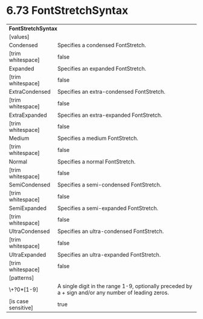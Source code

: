 <html dir="LTR" xmlns:mshelp="http://msdn.microsoft.com/mshelp" xmlns:ddue="http://ddue.schemas.microsoft.com/authoring/2003/5" xmlns:xlink="http://www.w3.org/1999/xlink" xmlns:tool="http://www.microsoft.com/tooltip">

<body>
 <input type="hidden" id="userDataCache" class="userDataStyle">
 <input type="hidden" id="hiddenScrollOffset">
 <img id="dropDownImage" style="display:none; height:0; width:0;" src="../local/drpdown.gif">
 <img id="dropDownHoverImage" style="display:none; height:0; width:0;" src="../local/drpdown_orange.gif">
 <img id="collapseImage" style="display:none; height:0; width:0;" src="../local/collapse.gif">
 <img id="expandImage" style="display:none; height:0; width:0;" src="../local/exp.gif">
 <img id="collapseAllImage" style="display:none; height:0; width:0;" src="../local/collall.gif">
 <img id="expandAllImage" style="display:none; height:0; width:0;" src="../local/expall.gif">
 <img id="copyImage" style="display:none; height:0; width:0;" src="../local/copycode.gif">
 <img id="copyHoverImage" style="display:none; height:0; width:0;" src="../local/copycodeHighlight.gif">
 <div id="header"><h1 class="heading">6.73 FontStretchSyntax</h1></div>

 <div id="mainSection">
 <div id="mainBody">
 <div id="allHistory" class="saveHistory" onsave="saveAll()" onload="loadAll()"></div>
 <p xmlns:wsd="http://wsdev.schemas.microsoft.com/authoring/2008/2" xmlns:msxsl="urn:schemas-microsoft-com:xslt" xmlns:script="urn:script" xmlns:build="urn:build">
 </p>
 <div id="sectionSection0" class="section" name="collapseableSection">
 <content xmlns="http://ddue.schemas.microsoft.com/authoring/2003/5" xmlns:wsd="http://wsdev.schemas.microsoft.com/authoring/2008/2" xmlns:msxsl="urn:schemas-microsoft-com:xslt" xmlns:script="urn:script" xmlns:build="urn:build">
 </content>
 </div>
 <div id="sectionSection1" class="section" name="collapseableSection">
 <content xmlns="http://ddue.schemas.microsoft.com/authoring/2003/5" xmlns:wsd="http://wsdev.schemas.microsoft.com/authoring/2008/2" xmlns:msxsl="urn:schemas-microsoft-com:xslt" xmlns:script="urn:script" xmlns:build="urn:build">
 <table class="ProtocolAuthoredTable" xmlns="">
 <tr><td colspan="2">
 <b>FontStretchSyntax</b> </td>
 </tr>
 <tr><td><div class="indent0">[values]</div></td>
 <td></td>
 </tr>
 <tr><td><div class="indent2">Condensed</div></td>
 <td>Specifies a condensed FontStretch.</td>
 </tr>
 <tr><td><div class="indent4">[trim whitespace]</div></td>
 <td>false</td>
 </tr>
 <tr><td><div class="indent2">Expanded</div></td>
 <td>Specifies an expanded FontStretch.</td>
 </tr>
 <tr><td><div class="indent4">[trim whitespace]</div></td>
 <td>false</td>
 </tr>
 <tr><td><div class="indent2">ExtraCondensed</div></td>
 <td>Specifies an extra-condensed FontStretch.</td>
 </tr>
 <tr><td><div class="indent4">[trim whitespace]</div></td>
 <td>false</td>
 </tr>
 <tr><td><div class="indent2">ExtraExpanded</div></td>
 <td>Specifies an extra-expanded FontStretch.</td>
 </tr>
 <tr><td><div class="indent4">[trim whitespace]</div></td>
 <td>false</td>
 </tr>
 <tr><td><div class="indent2">Medium</div></td>
 <td>Specifies a medium FontStretch.</td>
 </tr>
 <tr><td><div class="indent4">[trim whitespace]</div></td>
 <td>false</td>
 </tr>
 <tr><td><div class="indent2">Normal</div></td>
 <td>Specifies a normal FontStretch.</td>
 </tr>
 <tr><td><div class="indent4">[trim whitespace]</div></td>
 <td>false</td>
 </tr>
 <tr><td><div class="indent2">SemiCondensed</div></td>
 <td>Specifies a semi-condensed FontStretch.</td>
 </tr>
 <tr><td><div class="indent4">[trim whitespace]</div></td>
 <td>false</td>
 </tr>
 <tr><td><div class="indent2">SemiExpanded</div></td>
 <td>Specifies a semi-expanded FontStretch.</td>
 </tr>
 <tr><td><div class="indent4">[trim whitespace]</div></td>
 <td>false</td>
 </tr>
 <tr><td><div class="indent2">UltraCondensed</div></td>
 <td>Specifies an ultra-condensed FontStretch.</td>
 </tr>
 <tr><td><div class="indent4">[trim whitespace]</div></td>
 <td>false</td>
 </tr>
 <tr><td><div class="indent2">UltraExpanded</div></td>
 <td>Specifies an ultra-expanded FontStretch.</td>
 </tr>
 <tr><td><div class="indent4">[trim whitespace]</div></td>
 <td>false</td>
 </tr>
 <tr><td><div class="indent0">[patterns]</div></td>
 <td></td>
 </tr>
 <tr><td><div class="indent2">\+?0*[1-9]</div></td>
 <td>A single digit in the range 1-9, optionally preceded by a + sign and/or any number of leading zeros.</td>
 </tr>
 <tr><td><div class="indent4">[is case sensitive]</div></td>
 <td>true</td>
 </tr>
</table>
 </content>
 </div>
 <!--[if gte IE 5]>
 <tool:tip element="languageFilterToolTip" avoidmouse="false"/>
 <![endif]-->
 </div>
 <a name="feedback"></a><span></span>
 </div>
</body></html>
